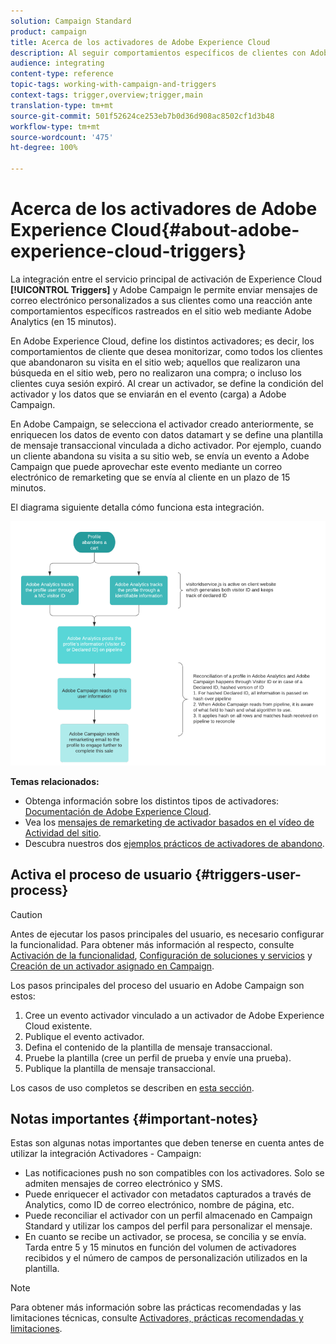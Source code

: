 ```yaml
---
solution: Campaign Standard
product: campaign
title: Acerca de los activadores de Adobe Experience Cloud
description: Al seguir comportamientos específicos de clientes con Adobe Analytics, ahora puede enviar correos electrónicos personalizados a sus clientes en Adobe Campaign.
audience: integrating
content-type: reference
topic-tags: working-with-campaign-and-triggers
context-tags: trigger,overview;trigger,main
translation-type: tm+mt
source-git-commit: 501f52624ce253eb7b0d36d908ac8502cf1d3b48
workflow-type: tm+mt
source-wordcount: '475'
ht-degree: 100%

---
```



# Acerca de los activadores de Adobe Experience Cloud{#about-adobe-experience-cloud-triggers}

La integración entre el servicio principal de activación de Experience Cloud **[!UICONTROL Triggers]** y Adobe Campaign le permite enviar mensajes de correo electrónico personalizados a sus clientes como una reacción ante comportamientos específicos rastreados en el sitio web mediante Adobe Analytics (en 15 minutos).

En Adobe Experience Cloud, define los distintos activadores; es decir, los comportamientos de cliente que desea monitorizar, como todos los clientes que abandonaron su visita en el sitio web; aquellos que realizaron una búsqueda en el sitio web, pero no realizaron una compra; o incluso los clientes cuya sesión expiró. Al crear un activador, se define la condición del activador y los datos que se enviarán en el evento (carga) a Adobe Campaign.

En Adobe Campaign, se selecciona el activador creado anteriormente, se enriquecen los datos de evento con datos datamart y se define una plantilla de mensaje transaccional vinculada a dicho activador. Por ejemplo, cuando un cliente abandona su visita a su sitio web, se envía un evento a Adobe Campaign que puede aprovechar este evento mediante un correo electrónico de remarketing que se envía al cliente en un plazo de 15 minutos.

El diagrama siguiente detalla cómo funciona esta integración.

![](assets/triggers_diagram.png)

**Temas relacionados:**

* Obtenga información sobre los distintos tipos de activadores: [Documentación de Adobe Experience Cloud](https://docs.adobe.com/content/help/es-ES/core-services/interface/activation/triggers.html).
* Vea los [mensajes de remarketing de activador basados en el vídeo de Actividad del sitio](https://helpx.adobe.com/marketing-cloud/how-to/email-marketing.html#step-two).
* Descubra nuestros dos [ejemplos prácticos de activadores de abandono](../../integrating/using/abandonment-triggers-use-cases.md).

## Activa el proceso de usuario {#triggers-user-process}

>[!CAUTION]
>
>Antes de ejecutar los pasos principales del usuario, es necesario configurar la funcionalidad. Para obtener más información al respecto, consulte [Activación de la funcionalidad](../../integrating/using/configuring-triggers-in-experience-cloud.md#activating-the-functionality), [Configuración de soluciones y servicios](../../integrating/using/configuring-triggers-in-experience-cloud.md#configuring-solutions-and-services) y [Creación de un activador asignado en Campaign](../../integrating/using/using-triggers-in-campaign.md#creating-a-mapped-trigger-in-campaign).

Los pasos principales del proceso del usuario en Adobe Campaign son estos:

1. Cree un evento activador vinculado a un activador de Adobe Experience Cloud existente.
1. Publique el evento activador.
1. Defina el contenido de la plantilla de mensaje transaccional.
1. Pruebe la plantilla (cree un perfil de prueba y envíe una prueba).
1. Publique la plantilla de mensaje transaccional.

Los casos de uso completos se describen en [esta sección](../../integrating/using/abandonment-triggers-use-cases.md).

## Notas importantes {#important-notes}

Estas son algunas notas importantes que deben tenerse en cuenta antes de utilizar la integración Activadores - Campaign:

* Las notificaciones push no son compatibles con los activadores. Solo se admiten mensajes de correo electrónico y SMS.
* Puede enriquecer el activador con metadatos capturados a través de Analytics, como ID de correo electrónico, nombre de página, etc.
* Puede reconciliar el activador con un perfil almacenado en Campaign Standard y utilizar los campos del perfil para personalizar el mensaje.
* En cuanto se recibe un activador, se procesa, se concilia y se envía. Tarda entre 5 y 15 minutos en función del volumen de activadores recibidos y el número de campos de personalización utilizados en la plantilla.

>[!NOTE]
>
>Para obtener más información sobre las prácticas recomendadas y las limitaciones técnicas, consulte [Activadores, prácticas recomendadas y limitaciones](../../integrating/using/configuring-triggers-in-experience-cloud.md#triggers-best-practices-and-limitations).

